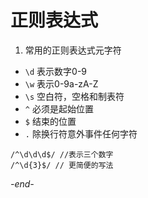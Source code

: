 # 正则表达式

1. 常用的正则表达式元字符
  * `\d` 表示数字0-9
  * `\w` 表示0-9a-zA-Z
  * `\s` 空白符，空格和制表符
  * `^`  必须是起始位置
  * `$` 结束的位置
  * `.` 除换行符意外事件任何字符
  ```
  /^\d\d\d$/ //表示三个数字
  /^\d{3}$/ // 更简便的写法
  ```

*-end-*
